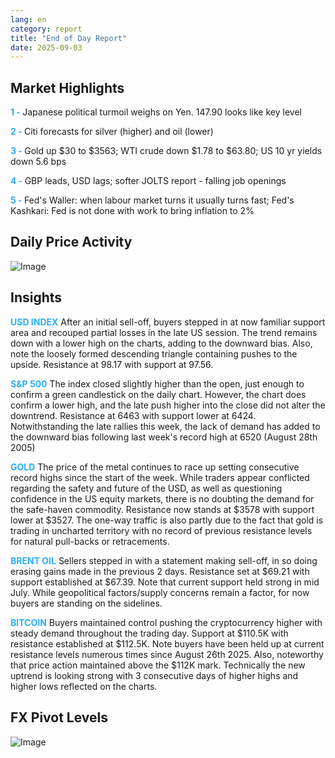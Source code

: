 ```yaml
---
lang: en
category: report
title: "End of Day Report"
date: 2025-09-03
---
```



<h2>Market Highlights</h2>
<strong style="color: #2caef7;">1 - </strong> Japanese political turmoil weighs on Yen. 147.90 looks like key level 

<strong style="color: #2caef7;">2 - </strong> Citi forecasts for silver (higher) and oil (lower)


<strong style="color: #2caef7;">3 - </strong> Gold up $30 to $3563; WTI crude down $1.78 to $63.80; US 10 yr yields down 5.6 bps

<strong style="color: #2caef7;">4 - </strong> GBP leads, USD lags; softer JOLTS report - falling job openings

<strong style="color: #2caef7;">5 - </strong> Fed's Waller: when labour market turns it usually turns fast; Fed's Kashkari: Fed is not done with work to bring inflation to 2%




<h2>Daily Price Activity</h2>
<img src="https://markleighedu.github.io/img/Sep-2025/03-Sep-2025/price.jpg" alt="Image"/>

<h2>Insights</h2>
<strong style="color: #2caef7;">USD INDEX</strong> After an initial sell-off, buyers stepped in at now familiar support area and recouped partial losses in the late US session. The trend remains down with a lower high on the charts, adding to the downward bias. Also, note the loosely formed descending triangle containing pushes to the upside. Resistance at 98.17 with support at 97.56.

<strong style="color: #2caef7;">S&P 500</strong> The index closed slightly higher than the open, just enough to confirm a green candlestick on the daily chart. However, the chart does confirm a lower high, and the late push higher into the close did not alter the downtrend. Resistance at 6463 with support lower at 6424. Notwithstanding the late rallies this week, the lack of demand has added to the downward bias following last week's record high at 6520 (August 28th 2005)

<strong style="color: #2caef7;">GOLD</strong> The price of the metal continues to race up setting consecutive record highs since the start of the week. While traders appear conflicted regarding the safety and future of the USD, as well as questioning confidence in the US equity markets, there is no doubting the demand for the safe-haven commodity. Resistance now stands at $3578 with support lower at $3527. The one-way traffic is also partly due to the fact that gold is trading in uncharted territory with no record of previous resistance levels for natural pull-backs or retracements.  

<strong style="color: #2caef7;">BRENT OIL</strong> Sellers stepped in with a statement making sell-off, in so doing erasing gains made in the previous 2 days. Resistance set at $69.21 with support established at $67.39. Note that current support held strong in mid July. While geopolitical factors/supply concerns remain a factor, for now buyers are standing on the sidelines.  

<strong style="color: #2caef7;">BITCOIN</strong> Buyers maintained control pushing the cryptocurrency higher with steady demand throughout the trading day. Support at $110.5K with resistance established at $112.5K. Note buyers have been held up at current resistance levels numerous times since August 26th 2025. Also, noteworthy that price action maintained above the $112K mark. Technically the new uptrend is looking strong with 3 consecutive days of higher highs and higher lows reflected on the charts.



<h2>FX Pivot Levels</h2>
<img src="https://markleighedu.github.io/img/Sep-2025/03-Sep-2025/pivot.jpg" alt="Image"/>